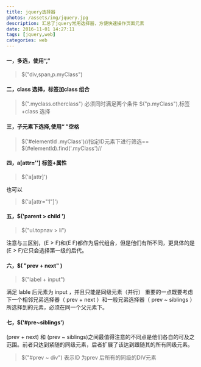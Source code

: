 ```yaml
---
title: jquery选择器
photos: /assets/img/jquery.jpg
description: 汇总了jquery常用选择器，方便快速操作页面元素
date: 2016-11-01 14:27:11
tags: [jquery,web]
categories: web
---
```



#### 一，多选，使用“,”  ####
>$("div,span,p.myClass")

#### 二，class 选择，标签加class 组合 ####
>$(".myclass.otherclass") 必须同时满足两个条件
>$("p.myClass"),标签+class 选择

#### 三，子元素下选择,使用“ ”空格 ####
>$('#elementId .myClass')//指定ID元素下进行筛选== 
>$(#elementId).find('.myClass')//

#### 四，a[attr=''] 标签+属性 ####
>$('a[attr]') 

也可以 
>$('a[attr="1"]')

#### 五，$('parent > child ') ####
>$("ul.topnav > li") 

注意与三区别，(E > F)和(E F)都作为后代组合，但是他们有所不同，更具体的是(E > F)它只会选择第一级的后代。

#### 六，$( "prev + next" ) ####
>$("label + input") 

满足 lable 后元素为 input ，并且只能是同级元素（并行）
重要的一点既要考虑下一个相邻兄弟选择器（ prev + next ）和一般兄弟选择器（ prev ~ siblings ）所选择到的元素，必须在同一个父元素下。

#### 七，$('#pre~siblings') ####
 (prev + next) 和 (prev ~ siblings)之间最值得注意的不同点是他们各自的可及之范围。前者只达到紧随的同级元素，后者扩展了该达到跟随其的所有同级元素。

>$("#prev ~ div") 
表示ID 为prev 后所有的同级的DIV元素

